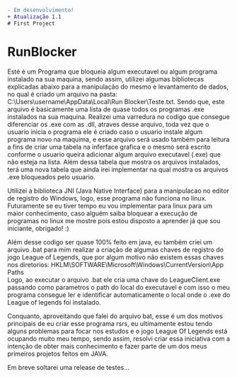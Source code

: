 ```diff
- Em desenvolvimento!
+ Atualização 1.1
# First Project
```
# RunBlocker
 Esté é um Programa que bloqueia algum executavel ou algum programa instalado na sua maquina, sendo assim, utilizei algumas bibliotecas explicadas abaixo para a manipulação do mesmo e levantamento de dados, no qual é criado um arquivo na pasta: C:\Users\username\AppData\Local\Run Blocker\Teste.txt.
Sendo que, este arquivo é basicamente uma lista de quase todos os programas .exe instalados na sua maquina. Realizei uma varredura no codigo que consegue diferenciar os .exe com as .dll, atraves desse arquivo, toda vez que o usuario inicia o programa ele é criado caso o usuario instale algum programa novo na maquima, e esse arquivo será usado também para leitura a fins de criar uma tabela na inferface grafica e o mesmo será escrito conforme o usuario queira adicionar algum arquivo executavel (.exe) que não esteja na lista. 
Além dessa tabela que mostra os arquivos instalados, terá uma nova tabela que ainda irei implementar na qual mostra os arquivos .exe bloqueados pelo usuario.
 
 Utilizei a biblioteca JNI (Java Native Interface) para a manipulacao no editor de registro do Windows, logo, esse programa não funciona no linux.
 Futuramente se eu tiver tempo eu vou implementar para linux para um maior conhecimento, caso alguém saiba bloquear a execução de programas no linux me mostre pois estou disposto a aprender já que sou iniciante, obrigado! :)

 Além desse codigo ser quase 100% feito em java, eu também criei um arquivo .bat para mim realizar a criação de algumas chaves de registro do jogo League of Legends, que por algum motivo não existem essas chaves nos diretorios:
  HKLM\SOFTWARE\Microsoft\Windows\CurrentVersion\App Paths\
Logo, ao executar o arquivo .bat ele cria uma chave do LeagueClient.exe passando como parametros o path do local do executavel e com isso o meu programa consegue ler e identificar automaticamente o local onde o .exe do League of legends foi instalado.

Conquanto, aproveitando que falei do arquivo bat, esse é um dos motivos principais de eu criar esse programa rsrs, eu ultimamente estou tendo alguns problemas para focar nos estudos e o jogo League Of Legends está ocupando muito meu tempo, sendo assim, resolvi criar essa iniciativa com a intenção de obter mais conhecimento e fazer parte de um dos meus primeiros projetos feitos em JAVA.

Em breve soltarei uma release de testes...

